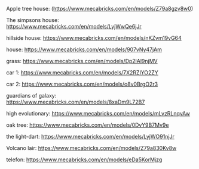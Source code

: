 Apple tree house:
(https://www.mecabricks.com/en/models/Z79a8gzv8w0)

The simpsons house:
https://www.mecabricks.com/en/models/LyjWwQe6jJr

hillside house:
https://www.mecabricks.com/en/models/nKZvm19vG64

house:
https://www.mecabricks.com/en/models/907vNy47jAm

grass:
https://www.mecabricks.com/en/models/Dp2lAl9njMV

car 1:
https://www.mecabricks.com/en/models/7X2RZlYO2ZY

car 2:
https://www.mecabricks.com/en/models/o8v0BrgO2r3

guardians of galaxy:
https://www.mecabricks.com/en/models/8xaDm9L72B7

high evolutionary:
https://www.mecabricks.com/en/models/mLvzRLnqvAw

oak tree:
https://www.mecabricks.com/en/models/0DvY9B7Mv9e

the light-dart:
https://www.mecabricks.com/en/models/LyjWO91njJr

Volcano lair:
https://www.mecabricks.com/en/models/Z79a830Kv8w

telefon:
https://www.mecabricks.com/en/models/eDa5KorMjzg
